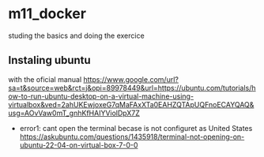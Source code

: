# m11_docker
studing the basics and doing the exercice
## Instaling ubuntu
with the oficial manual https://www.google.com/url?sa=t&source=web&rct=j&opi=89978449&url=https://ubuntu.com/tutorials/how-to-run-ubuntu-desktop-on-a-virtual-machine-using-virtualbox&ved=2ahUKEwjoxeG7qMaFAxXTa0EAHZQTApUQFnoECAYQAQ&usg=AOvVaw0mT_gnhKfHAIYViolDpX7Z

- error1: cant open the terminal becase is not configuret as United States
https://askubuntu.com/questions/1435918/terminal-not-opening-on-ubuntu-22-04-on-virtual-box-7-0-0
